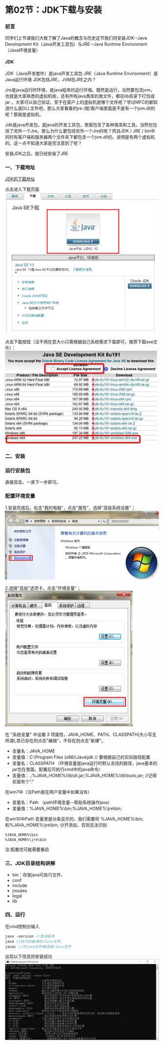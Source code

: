 # 第02节：JDK下载与安装

### 前言

同学们上节课我们大致了解了Java的概念与历史这节我们将安装JDK--Java Development Kit（Java开发工具包）与JRE--Java Runtime Environment（Java环境变量）


#### JDK

JDK（Java开发套件）是java开发工具包
JRE（Java Runtime Environment）是Java运行环境
JDK包括JRE，JVM在JRE之内？

Jre是java运行时环境，是java程序的运行环境。既然是运行，当然要包含jvm，也就是大家熟悉的虚拟机啦，还有所有java类库的类文件，都在lib目录下打包成jar 。大家可以自己验证。至于在窗户上的虚拟机是哪个文件呢？学过MFC的都知道什么是DLL文件吧，那么大家看看的jre /斌/客户端里面是不是有一个jvm.dll的呢？那就是虚拟机。

Jdk是java开发包，是java的开发工具包，里面包含了各种类库和工具。当然也包括了另外一个Jre。那么为什么要包括另外一个Jre的呢？而且JDK / JRE / bin中同时有客户端和服务器两个文件夹下都包含一个jvm.dll的。说明是有两个虚拟机的。这一点不知道大家是否注意到了呢？

安装JDK之后，就已经安装了JRE

### 一、下载地址



[JDK的下载地址](https://www.oracle.com/technetwork/java/javase/downloads/index.html)

点击进入下载页面
![JDK安装](../images/0102_jdkon.png)

点击下载按钮（注不用在意大小只需根据自己系统需求下载即可，推荐下载exe文件）：
![JDK安装](../images/0102installjdk.jpg)

### 二、安装


### 运行安装包

直接双击，一直下一步即可。

### 配置环境变量

1.安装完成后，右击"我的电脑"，点击"属性"，选择"高级系统设置"；
![JDK安装](../images/0102_environment_variable.png)


2.选择"高级"选项卡，点击"环境变量"；
![JDK安装](../images/0102_environment_variable2.png)

在 "系统变量" 中设置 3 项属性，JAVA_HOME、PATH、CLASSPATH(大小写无所谓),若已存在则点击"编辑"，不存在则点击"新建"。


* 变量名：JAVA_HOME
* 变量值：C:\Program Files (x86)\Java\jdk        // 要根据自己的实际路径配置
* 变量名：CLASSPATH                                 （环境变量是java运行时默认去找的路径，java基本的jar包在里面。配置后可执行cmd中的java命令）
* 变量值：.;%JAVA_HOME%\lib\dt.jar;%JAVA_HOME%\lib\tools.jar;         //记得前面有个"."

在win7中（注Path是在用户变量中如果没有）
* 变量名：Path      （path环境变量--帮助系统操作java）
* 变量值：%JAVA_HOME%\bin;%JAVA_HOME%\jre\bin;

在win10中Path 变量里是分条显示的，我们需要将 %JAVA_HOME%\bin;和%JAVA_HOME%\jre\bin; 分开添加，否则无法识别
```
%JAVA_HOME%\bin
%JAVA_HOME%\jre\bin
```

注:配置完可能需要重启

### 三、JDK目录结构讲解

* bin：存放java可执行文件，
* conf
* include
* jmodes
* legal
* lib

### 四、运行

在cmd控制台输入

``` js
java -version //查询版本
java //执行你编译的class文件。
javac //将java文件编译成class文件
```



出现以下信息则安装成功
![JDK安装](../images/0102_JDK.png)